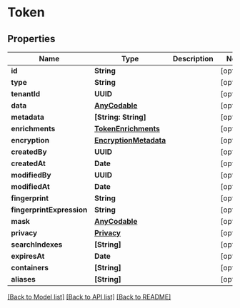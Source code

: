 # Token

## Properties
Name | Type | Description | Notes
------------ | ------------- | ------------- | -------------
**id** | **String** |  | [optional] 
**type** | **String** |  | [optional] 
**tenantId** | **UUID** |  | [optional] 
**data** | [**AnyCodable**](.md) |  | [optional] 
**metadata** | **[String: String]** |  | [optional] 
**enrichments** | [**TokenEnrichments**](TokenEnrichments.md) |  | [optional] 
**encryption** | [**EncryptionMetadata**](EncryptionMetadata.md) |  | [optional] 
**createdBy** | **UUID** |  | [optional] 
**createdAt** | **Date** |  | [optional] 
**modifiedBy** | **UUID** |  | [optional] 
**modifiedAt** | **Date** |  | [optional] 
**fingerprint** | **String** |  | [optional] 
**fingerprintExpression** | **String** |  | [optional] 
**mask** | [**AnyCodable**](.md) |  | [optional] 
**privacy** | [**Privacy**](Privacy.md) |  | [optional] 
**searchIndexes** | **[String]** |  | [optional] 
**expiresAt** | **Date** |  | [optional] 
**containers** | **[String]** |  | [optional] 
**aliases** | **[String]** |  | [optional] 

[[Back to Model list]](../README.md#documentation-for-models) [[Back to API list]](../README.md#documentation-for-api-endpoints) [[Back to README]](../README.md)


